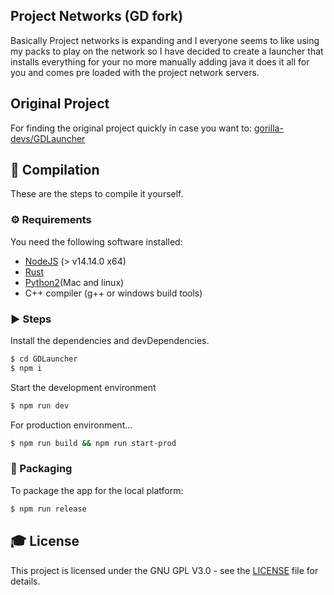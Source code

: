 ## Project Networks (GD fork)

Basically Project networks is expanding and I everyone seems to like using my packs to play on the network so I have decided to create a launcher that installs everything for your no more manually adding java it does it all for you and comes pre loaded with the project network servers.
## Original Project
For finding the original project quickly in case you want to:
[gorilla-devs/GDLauncher](https://github.com/gorilla-devs/GDLauncher)


## 💾 Compilation

These are the steps to compile it yourself.

### ⚙️ Requirements

You need the following software installed:

- [NodeJS](https://nodejs.org/en/download/) (> v14.14.0 x64)
- [Rust](https://www.rust-lang.org/)
- [Python2](https://www.python.org/)(Mac and linux)
- C++ compiler (g++ or windows build tools)

### ▶️ Steps

Install the dependencies and devDependencies.

```sh
$ cd GDLauncher
$ npm i
```

Start the development environment

```sh
$ npm run dev
```

For production environment...

```sh
$ npm run build && npm run start-prod
```

### 🚚 Packaging

To package the app for the local platform:

```sh
$ npm run release
```

## 🎓 License

This project is licensed under the GNU GPL V3.0 - see the [LICENSE](LICENSE) file for details.
